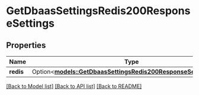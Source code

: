 # GetDbaasSettingsRedis200ResponseSettings

## Properties

Name | Type | Description | Notes
------------ | ------------- | ------------- | -------------
**redis** | Option<[**models::GetDbaasSettingsRedis200ResponseSettingsRedis**](get_dbaas_settings_redis_200_response_settings_redis.md)> |  | [optional]

[[Back to Model list]](../README.md#documentation-for-models) [[Back to API list]](../README.md#documentation-for-api-endpoints) [[Back to README]](../README.md)


